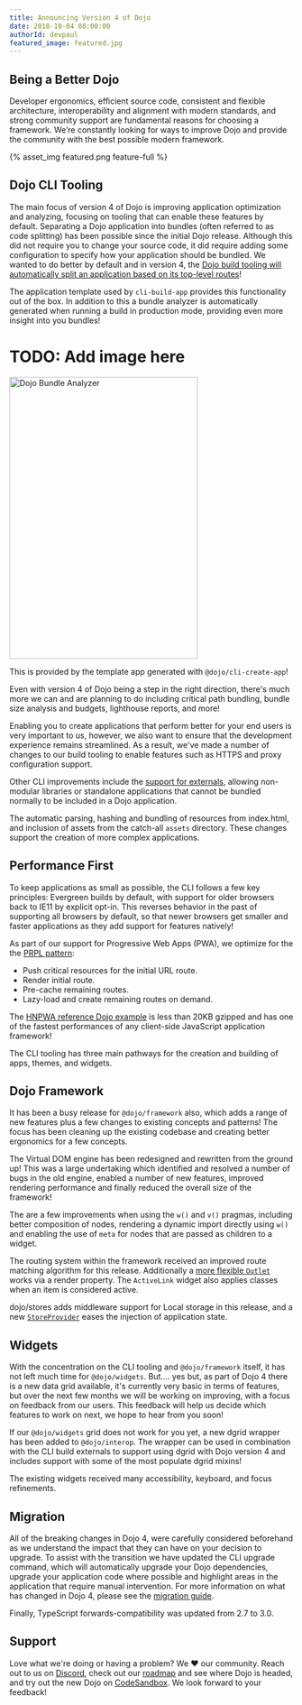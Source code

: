 ```yaml
---
title: Announcing Version 4 of Dojo
date: 2018-10-04 08:00:00
authorId: devpaul
featured_image: featured.jpg
---
```

## Being a Better Dojo

Developer ergonomics, efficient source code, consistent and flexible architecture, interoperability and alignment with modern standards, and strong community support are fundamental reasons for choosing a framework. We’re constantly looking for ways to improve Dojo and provide the community with the best possible modern framework.

{% asset_img featured.png feature-full %}

<!-- more -->

## Dojo CLI Tooling

The main focus of version 4 of Dojo is improving application optimization and analyzing, focusing on tooling that can enable these features by default. Separating a Dojo application into bundles (often referred to as code splitting) has been possible since the initial Dojo release. Although this did not require you to change your source code, it did require adding some configuration to specify how your application should be bundled. We wanted to do better by default and in version 4, the [Dojo build tooling will automatically split an application based on its top-level routes](https://github.com/dojo/cli-build-app#code-splitting-by-route)!

The application template used by `cli-build-app` provides this functionality out of the box. In addition to this a bundle analyzer is automatically generated when running a build in production mode, providing even more insight into you bundles!

# TODO: Add image here

<img src="./bundleAnalyzer.png" alt="Dojo Bundle Analyzer" height="500" width="334" />

This is provided by the template app generated with `@dojo/cli-create-app`!

Even with version 4 of Dojo being a step in the right direction, there's much more we can and are planning to do including critical path bundling, bundle size analysis and budgets, lighthouse reports, and more!

Enabling you to create applications that perform better for your end users is very important to us, however, we also want to ensure that the development experience remains streamlined. As a result, we've made a number of changes to our build tooling to enable features such as HTTPS and proxy configuration support.

Other CLI improvements include the [support for externals](https://github.com/dojo/cli-build-app#externals-object), allowing non-modular libraries or standalone applications that cannot be bundled normally to be included in a Dojo application.

The automatic parsing, hashing and bundling of resources from index.html, and inclusion of assets from the catch-all `assets` directory. These changes support the creation of more complex applications.

## Performance First

To keep applications as small as possible, the CLI follows a few key principles:
Evergreen builds by default, with support for older browsers back to IE11 by explicit opt-in. This reverses behavior in the past of supporting all browsers by default, so that newer browsers get smaller and faster applications as they add support for features natively!

As part of our support for Progressive Web Apps (PWA), we optimize for the the [PRPL pattern](https://developers.google.com/web/fundamentals/performance/prpl-pattern/):

* Push critical resources for the initial URL route.
* Render initial route.
* Pre-cache remaining routes.
* Lazy-load and create remaining routes on demand.

The [HNPWA reference Dojo example](https://dojo-2-hnpwa-d668d.firebaseapp.com/) is less than 20KB gzipped and has one of the fastest performances of any client-side JavaScript application framework!

The CLI tooling has three main pathways for the creation and building of apps, themes, and widgets.

## Dojo Framework

It has been a busy release for `@dojo/framework` also, which adds a range of new features plus a few changes to existing concepts and patterns! The focus has been cleaning up the existing codebase and creating better ergonomics for a few concepts.

The Virtual DOM engine has been redesigned and rewritten from the ground up! This was a large undertaking which identified and resolved a number of bugs in the old engine, enabled a number of new features, improved rendering performance and finally reduced the overall size of the framework!

The are a few improvements when using the `w()` and `v()` pragmas, including better composition of nodes, rendering a dynamic import directly using `w()` and enabling the use of `meta` for nodes that are passed as children to a widget.

The routing system within the framework received an improved route matching algorithm for this release. Additionally a [more flexible `Outlet`][Outlet PR] works via a render property. The `ActiveLink` widget also applies classes when an item is considered active.

dojo/stores adds middleware support for Local storage in this release, and a new [`StoreProvider`][StoreProvider PR] eases the injection of application state.

## Widgets

With the concentration on the CLI tooling and `@dojo/framework` itself, it has not left much time for `@dojo/widgets`. But.... yes but, as part of Dojo 4 there is a new data grid available, it's currently very basic in terms of features, but over the next few months we will be working on improving, with a focus on feedback from our users. This feedback will help us decide which features to work on next, we hope to hear from you soon!

If our `@dojo/widgets` grid does not work for you yet, a new dgrid wrapper has been added to `@dojo/interop`. The wrapper can be used in combination with the CLI build externals to support using dgrid with Dojo version 4 and includes support with some of the most populate dgrid mixins!

The existing widgets received many accessibility, keyboard, and focus refinements.

## Migration

All of the breaking changes in Dojo 4, were carefully considered beforehand as we understand the impact that they can have on your decision to upgrade. To assist with the transition we have updated the CLI upgrade command, which will automatically upgrade your Dojo dependencies, upgrade your application code where possible and highlight areas in the application that require manual intervention. For more information on what has changed in Dojo 4, please see the [migration guide][Migration Guide].

Finally, TypeScript forwards-compatibility was updated from 2.7 to 3.0.

## Support

Love what we're doing or having a problem? We ❤️ our community. Reach out to us on [Discord], check out our [roadmap] and see where Dojo is headed, and try out the new Dojo on [CodeSandbox]. We look forward to your feedback!

[StoreProvider PR]: https://github.com/dojo/framework/issues/76
[Outlet PR]: https://github.com/dojo/framework/pull/63
[Migration Guide]:https://github.com/dojo/framework/blob/47dddefb4e237069b31cc45bc4216182fc2017b3/docs/V4-Migration-Guide.md
[cli-upgrade]: https://www.npmjs.com/package/@dojo/cli-upgrade-app
[Discord]: https://discord.gg/M7yRngE
[roadmap]: https://dojo.io/community/
[CodeSandbox]: https://codesandbox.io/s/github/dojo/dojo-codesandbox-template
